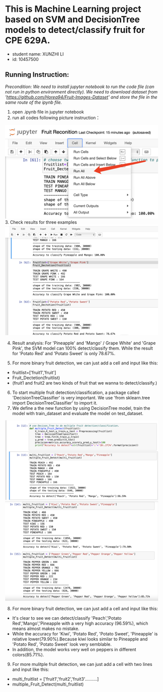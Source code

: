 # This is Machine Learning project based on SVM and DecisionTree models to detect/classify fruit for CPE 629A.
* student name: XUNZHI LI
* id: 10457500

## Running Instruction: 
*Precondition: We need to install jupyter notebook to run the code file (can not run in python environment directly).*
*We need to download dataset from 'https://github.com/Horea94/Fruit-Images-Dataset' and store the file in the same route of the ipynb file.*
1. open .ipynb file in jupyter notebook
2. run all codes following picture instruction：
<img src="https://github.com/XunzhiLi/EE-629-A/blob/f54a3bd8c086ab79833c5c370dbdf81e16a18f5e/step2%20screenshot.pic.jpg" width="500" />
3. Check results for three examples      
<img src="https://github.com/XunzhiLi/EE-629-A/blob/8d5e362a237d506ffea183602b327b0e949f4d15/step3%20srceenshot.pic.jpg" width="500" /> 

4. Result analysis: For 'Pineapple' and 'Mango' / Grape White' and 'Grape Pink', the SVM model can 100% detect/classify them. While the result for 'Potato Red' and 'Potato Sweet' is only 78.67%.

5. For more binary fruit detection, we can just add a cell and input like this:
* fruitlist=['fruit1','fruit']
* Fruit_Dectetion(fruitlist)
* (fruit1 and fruit2 are two kinds of fruit that we wanna to detect/classify.)
6. To start multiple fruit detection/classification, a package called 'DecisionTreeClassifier' is very important. We use 'from sklearn.tree import DecisionTreeClassifier' to import it.
7. We define a the new function by using DecisionTree model, train the model with train_dataset and evaluate the model on test_dataset.
<img src="https://github.com/XunzhiLi/EE-629-A/blob/1b2ec6195ef2d3b41c0331ee2412f17ff62233b7/step7_1.jpg" width="500" />
<img src="https://github.com/XunzhiLi/EE-629-A/blob/80fc4359e968f313da0ed0ec3b493bcb70926ff3/step7_2.jpg" width="500" />

8. For more binary fruit detection, we can just add a cell and input like this:
* It's clear to see we can detect/classify 'Peach','Potato Red','Mango','Pineapple with a very high accuracy (96.59%), which means almost makes no mistake. 
* While the accuracy for 'Kiwi', 'Potato Red', 'Potato Sweet', 'Pineapple' is relative lower(79.90%).Because kiwi looks similar to Pineapple and 'Potato Red', 'Potato Sweet' look very semblable. 
* In addition, the model works very well on peppers in different colors(85.71%).

9. For more mulitple fruit detection, we can just add a cell with two lines and input like this:
* multi_fruitlist = ['fruit1','fruit2','fruit3'..........]
* multiple_Fruit_Detect(multi_fruitlist)
